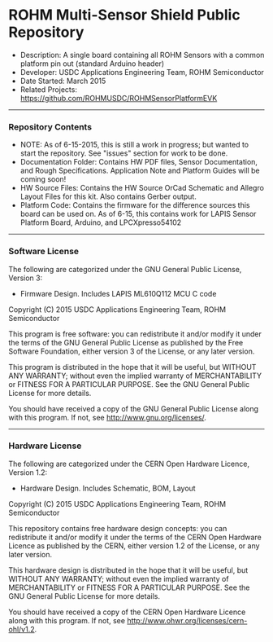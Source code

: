 # ROHM Multi-Sensor Shield Public Repository
* Description:  A single board containing all ROHM Sensors with a common platform pin out (standard Arduino header)
* Developer: USDC Applications Engineering Team, ROHM Semiconductor
* Date Started: March 2015
* Related Projects: https://github.com/ROHMUSDC/ROHMSensorPlatformEVK

----
### Repository Contents
* NOTE: As of 6-15-2015, this is still a work in progress; but wanted to start the repository.  See "issues" section for work to be done.
* Documentation Folder: Contains HW PDF files, Sensor Documentation, and Rough Specifications.  Application Note and Platform Guides will be coming soon!
* HW Source Files: Contains the HW Source OrCad Schematic and Allegro Layout Files for this kit.  Also contains Gerber output. 
* Platform Code: Contains the firmware for the difference sources this board can be used on.  As of 6-15, this contains work for LAPIS Sensor Platform Board, Arduino, and LPCXpresso54102

----
### Software License
The following are categorized under the GNU General Public License, Version 3:
* Firmware Design. Includes LAPIS ML610Q112 MCU C code

Copyright (C) 2015 USDC Applications Engineering Team, ROHM Semiconductor

This program is free software: you can redistribute it and/or 
modify it under the terms of the GNU General Public License as published 
by the Free Software Foundation, either version 3 of the License, or any 
later version.

This program is distributed in the hope that it will be useful,
but WITHOUT ANY WARRANTY; without even the implied warranty of
MERCHANTABILITY or FITNESS FOR A PARTICULAR PURPOSE.  See the
GNU General Public License for more details.

You should have received a copy of the GNU General Public License
along with this program.  If not, see <http://www.gnu.org/licenses/>.

----
### Hardware License
The following are categorized under the CERN Open Hardware Licence, Version 1.2:
* Hardware Design. Includes Schematic, BOM, Layout

Copyright (C) 2015 USDC Applications Engineering Team, ROHM Semiconductor

This repository contains free hardware design concepts: you can redistribute it and/or 
modify it under the terms of the CERN Open Hardware Licence as published 
by the CERN, either version 1.2 of the License, or any 
later version.

This hardware design is distributed in the hope that it will be useful,
but WITHOUT ANY WARRANTY; without even the implied warranty of
MERCHANTABILITY or FITNESS FOR A PARTICULAR PURPOSE.  See the
GNU General Public License for more details.

You should have received a copy of the CERN Open Hardware Licence
along with this program.  If not, see <http://www.ohwr.org/licenses/cern-ohl/v1.2>.